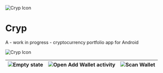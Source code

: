 ![Cryp Icon](https://raw.githubusercontent.com/adrielcafe/CrypAndroidApp/master/app/src/main/res/mipmap-xxhdpi/ic_launcher.png)

# Cryp
A - work in progress - cryptocurrency portfolio app for Android

![Cryp Icon](https://raw.githubusercontent.com/adrielcafe/CrypAndroidApp/master/art/screenshots.png)

|![Empty state](https://raw.githubusercontent.com/adrielcafe/CrypAndroidApp/master/art/empty-state.gif)|![Open Add Wallet activity](https://raw.githubusercontent.com/adrielcafe/CrypAndroidApp/master/art/open-add-wallet.gif)|![Scan Wallet](https://raw.githubusercontent.com/adrielcafe/CrypAndroidApp/master/art/scan-wallet.gif)|
|---|---|---|

